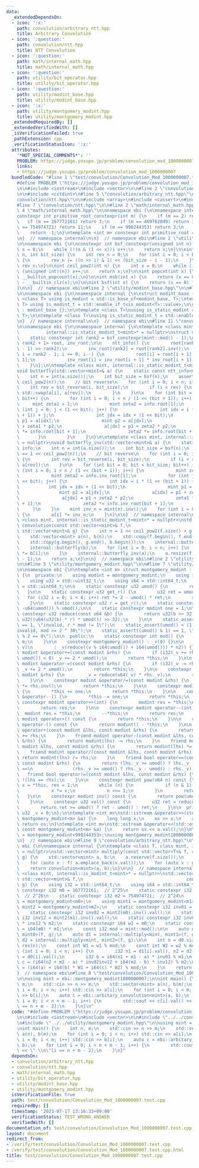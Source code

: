 ```yaml
---
data:
  _extendedDependsOn:
  - icon: ':x:'
    path: convolution/arbitrary_ntt.hpp
    title: Arbitrary Convolution
  - icon: ':question:'
    path: convolution/ntt.hpp
    title: NTT Convolution
  - icon: ':question:'
    path: math/internal_math.hpp
    title: math/internal_math.hpp
  - icon: ':question:'
    path: utility/bit_operator.hpp
    title: utility/bit_operator.hpp
  - icon: ':question:'
    path: utility/modint_base.hpp
    title: utility/modint_base.hpp
  - icon: ':x:'
    path: utility/montgomery_modint.hpp
    title: utility/montgomery_modint.hpp
  _extendedRequiredBy: []
  _extendedVerifiedWith: []
  _isVerificationFailed: true
  _pathExtension: cpp
  _verificationStatusIcon: ':x:'
  attributes:
    '*NOT_SPECIAL_COMMENTS*': ''
    PROBLEM: https://judge.yosupo.jp/problem/convolution_mod_1000000007
    links:
    - https://judge.yosupo.jp/problem/convolution_mod_1000000007
  bundledCode: "#line 1 \"test/convolution/Convolution_Mod_1000000007.test.cpp\"\n\
    #define PROBLEM \"https://judge.yosupo.jp/problem/convolution_mod_1000000007\"\
    \n\n#include <iostream>\n#include <vector>\n\n#line 2 \"convolution/arbitrary_ntt.hpp\"\
    \n\n#include <cstdint>\n#line 5 \"convolution/arbitrary_ntt.hpp\"\n\n#line 2 \"\
    convolution/ntt.hpp\"\n\n#include <array>\n#include <cassert>\n#include <type_traits>\n\
    #line 7 \"convolution/ntt.hpp\"\n\n#line 2 \"math/internal_math.hpp\"\n\n#line\
    \ 4 \"math/internal_math.hpp\"\n\nnamespace ebi {\n\nnamespace internal {\n\n\
    constexpr int primitive_root_constexpr(int m) {\n    if (m == 2) return 1;\n \
    \   if (m == 167772161) return 3;\n    if (m == 469762049) return 3;\n    if (m\
    \ == 754974721) return 11;\n    if (m == 998244353) return 3;\n    assert(0);\n\
    \    return -1;\n}\ntemplate <int m> constexpr int primitive_root = primitive_root_constexpr(m);\n\
    \n}  // namespace internal\n\n}  // namespace ebi\n#line 2 \"utility/bit_operator.hpp\"\
    \n\nnamespace ebi {\n\nconstexpr int bsf_constexpr(unsigned int n) {\n    int\
    \ x = 0;\n    while (!(n & (1 << x))) x++;\n    return x;\n}\n\nint bit_reverse(int\
    \ n, int bit_size) {\n    int rev_n = 0;\n    for (int i = 0; i < bit_size; i++)\
    \ {\n        rev_n |= ((n >> i) & 1) << (bit_size - i - 1);\n    }\n    return\
    \ rev_n;\n}\n\nint ceil_pow2(int n) {\n    int x = 0;\n    while ((1U << x) <\
    \ (unsigned int)(n)) x++;\n    return x;\n}\n\nint popcnt(int x) {\n    return\
    \ __builtin_popcount(x);\n}\n\nint msb(int x) {\n    return (x == 0) ? -1 : 31\
    \ - __builtin_clz(x);\n}\n\nint bsf(int x) {\n    return (x == 0) ? -1 : __builtin_ctz(x);\n\
    }\n\n}  // namespace ebi\n#line 2 \"utility/modint_base.hpp\"\n\n#line 4 \"utility/modint_base.hpp\"\
    \n\nnamespace ebi {\n\nnamespace internal {\n\nstruct modint_base {};\n\ntemplate\
    \ <class T> using is_modint = std::is_base_of<modint_base, T>;\ntemplate <class\
    \ T> using is_modint_t = std::enable_if_t<is_modint<T>::value>;\n\nstruct static_modint_base\
    \ : modint_base {};\n\ntemplate <class T>\nusing is_static_modint = std::is_base_of<internal::static_modint_base,\
    \ T>;\n\ntemplate <class T>\nusing is_static_modint_t = std::enable_if_t<is_static_modint<T>::value>;\n\
    \n}  // namespace internal\n\n}  // namespace ebi\n#line 11 \"convolution/ntt.hpp\"\
    \n\nnamespace ebi {\n\nnamespace internal {\n\ntemplate <class mint, int g = internal::primitive_root<mint::mod()>,\n\
    \          internal::is_static_modint_t<mint>* = nullptr>\nstruct ntt_info {\n\
    \    static constexpr int rank2 = bsf_constexpr(mint::mod() - 1);\n\n    std::array<mint,\
    \ rank2 + 1> root, inv_root;\n\n    ntt_info() {\n        root[rank2] = mint(g).pow((mint::mod()\
    \ - 1) >> rank2);\n        inv_root[rank2] = root[rank2].inv();\n        for (int\
    \ i = rank2 - 1; i >= 0; i--) {\n            root[i] = root[i + 1] * root[i +\
    \ 1];\n            inv_root[i] = inv_root[i + 1] * inv_root[i + 1];\n        }\n\
    \    }\n};\n\ntemplate <class mint, internal::is_static_modint_t<mint>* = nullptr>\n\
    void butterfly(std::vector<mint>& a) {\n    static const ntt_info<mint> info;\n\
    \    int n = int(a.size());\n    int bit_size = bsf(n);\n    assert(n == 1 <<\
    \ ceil_pow2(n));\n    // bit reverse\n    for (int i = 0; i < n; i++) {\n    \
    \    int rev = bit_reverse(i, bit_size);\n        if (i < rev) {\n           \
    \ std::swap(a[i], a[rev]);\n        }\n    }\n\n    for (int bit = 0; bit < bit_size;\
    \ bit++) {\n        for (int i = 0; i < n / (1 << (bit + 1)); i++) {\n       \
    \     mint zeta1 = 1;\n            mint zeta2 = info.root[1];\n            for\
    \ (int j = 0; j < (1 << bit); j++) {\n                int idx = i * (1 << (bit\
    \ + 1)) + j;\n                int jdx = idx + (1 << bit);\n                mint\
    \ p1 = a[idx];\n                mint p2 = a[jdx];\n                a[idx] = p1\
    \ + zeta1 * p2;\n                a[jdx] = p1 + zeta2 * p2;\n                zeta1\
    \ *= info.root[bit + 1];\n                zeta2 *= info.root[bit + 1];\n     \
    \       }\n        }\n    }\n}\n\ntemplate <class mint, internal::is_static_modint_t<mint>*\
    \ = nullptr>\nvoid butterfly_inv(std::vector<mint>& a) {\n    static const ntt_info<mint>\
    \ info;\n    int n = int(a.size());\n    int bit_size = bsf(n);\n    assert(n\
    \ == 1 << ceil_pow2(n));\n    // bit reverse\n    for (int i = 0; i < n; i++)\
    \ {\n        int rev = bit_reverse(i, bit_size);\n        if (i < rev) std::swap(a[i],\
    \ a[rev]);\n    }\n\n    for (int bit = 0; bit < bit_size; bit++) {\n        for\
    \ (int i = 0; i < n / (1 << (bit + 1)); i++) {\n            mint zeta1 = 1;\n\
    \            mint zeta2 = info.inv_root[1];\n            for (int j = 0; j < (1\
    \ << bit); j++) {\n                int idx = i * (1 << (bit + 1)) + j;\n     \
    \           int jdx = idx + (1 << bit);\n                mint p1 = a[idx];\n \
    \               mint p2 = a[jdx];\n                a[idx] = p1 + zeta1 * p2;\n\
    \                a[jdx] = p1 + zeta2 * p2;\n                zeta1 *= info.inv_root[bit\
    \ + 1];\n                zeta2 *= info.inv_root[bit + 1];\n            }\n   \
    \     }\n    }\n    mint inv_n = mint(n).inv();\n    for (int i = 0; i < n; i++)\
    \ {\n        a[i] *= inv_n;\n    }\n}\n\n}  // namespace internal\n\ntemplate\
    \ <class mint, internal::is_static_modint_t<mint>* = nullptr>\nstd::vector<mint>\
    \ convolution(const std::vector<mint>& f,\n                              const\
    \ std::vector<mint>& g) {\n    int n = 1 << ceil_pow2(f.size() + g.size() - 1);\n\
    \    std::vector<mint> a(n), b(n);\n    std::copy(f.begin(), f.end(), a.begin());\n\
    \    std::copy(g.begin(), g.end(), b.begin());\n    internal::butterfly(a);\n\
    \    internal::butterfly(b);\n    for (int i = 0; i < n; i++) {\n        a[i]\
    \ *= b[i];\n    }\n    internal::butterfly_inv(a);\n    a.resize(f.size() + g.size()\
    \ - 1);\n    return a;\n}\n\n}  // namespace ebi\n#line 2 \"utility/montgomery_modint.hpp\"\
    \n\n#line 5 \"utility/montgomery_modint.hpp\"\n\n#line 7 \"utility/montgomery_modint.hpp\"\
    \n\nnamespace ebi {\n\ntemplate <int m> struct montgomery_modint : internal::static_modint_base\
    \ {\n  private:\n    using modint = montgomery_modint;\n    using i32 = std::int32_t;\n\
    \    using u32 = std::uint32_t;\n    using i64 = std::int64_t;\n    using u64\
    \ = std::uint64_t;\n\n    static constexpr u32 umod() {\n        return m;\n \
    \   }\n\n    static constexpr u32 get_r() {\n        u32 ret = umod();\n     \
    \   for (i32 i = 0; i < 4; i++) ret *= 2 - umod() * ret;\n        return ret;\n\
    \    }\n\n    static constexpr u32 r = get_r();\n    static constexpr u32 n2 =\
    \ -u64(umod()) % umod();\n\n    static constexpr modint one = 1;\n\n    static\
    \ constexpr u32 reduce(const u64 &b) {\n        return u32(b >> 32) + umod() -\
    \ u32((u64(u32(b) * r) * umod()) >> 32);\n    }\n\n    static_assert(r * umod()\
    \ == 1, \"invalid, r * mod != 1\");\n    static_assert(umod() < (1 << 30), \"\
    invalid, mod >= 2 ^ 30\");\n    static_assert((umod() & 1) == 1, \"invalid, mod\
    \ % 2 == 0\");\n\n  public:\n    static constexpr int mod() {\n        return\
    \ m;\n    }\n\n    constexpr montgomery_modint() : _v(0) {}\n\n    constexpr montgomery_modint(i64\
    \ v)\n        : _v(reduce((v % i64(umod()) + i64(umod())) * n2)) {}\n\n    constexpr\
    \ modint &operator+=(const modint &rhs) {\n        if (i32(_v += rhs._v - 2 *\
    \ umod()) < 0) _v += 2 * umod();\n        return *this;\n    }\n\n    constexpr\
    \ modint &operator-=(const modint &rhs) {\n        if (i32(_v -= rhs._v) < 0)\
    \ _v += 2 * umod();\n        return *this;\n    }\n\n    constexpr modint &operator*=(const\
    \ modint &rhs) {\n        _v = reduce(u64(_v) * rhs._v);\n        return *this;\n\
    \    }\n\n    constexpr modint &operator/=(const modint &rhs) {\n        *this\
    \ *= rhs.inv();\n        return *this;\n    }\n\n    constexpr modint &operator++()\
    \ {\n        *this += one;\n        return *this;\n    }\n\n    constexpr modint\
    \ &operator--() {\n        *this -= one;\n        return *this;\n    }\n\n   \
    \ constexpr modint operator++(int) {\n        modint res = *this;\n        ++*this;\n\
    \        return res;\n    }\n\n    constexpr modint operator--(int) {\n      \
    \  modint res = *this;\n        --*this;\n        return res;\n    }\n\n    constexpr\
    \ modint operator+() const {\n        return *this;\n    }\n\n    constexpr modint\
    \ operator-() const {\n        return modint() - *this;\n    }\n\n    friend modint\
    \ operator+(const modint &lhs, const modint &rhs) {\n        return modint(lhs)\
    \ += rhs;\n    }\n    friend modint operator-(const modint &lhs, const modint\
    \ &rhs) {\n        return modint(lhs) -= rhs;\n    }\n    friend modint operator*(const\
    \ modint &lhs, const modint &rhs) {\n        return modint(lhs) *= rhs;\n    }\n\
    \    friend modint operator/(const modint &lhs, const modint &rhs) {\n       \
    \ return modint(lhs) /= rhs;\n    }\n    friend bool operator==(const modint &lhs,\
    \ const modint &rhs) {\n        return (lhs._v >= umod() ? lhs._v - umod() : lhs._v)\
    \ ==\n               (rhs._v >= umod() ? rhs._v - umod() : rhs._v);\n    }\n \
    \   friend bool operator!=(const modint &lhs, const modint &rhs) {\n        return\
    \ !(lhs == rhs);\n    }\n\n    constexpr modint pow(u64 n) const {\n        modint\
    \ x = *this, res = 1;\n        while (n) {\n            if (n & 1) res *= x;\n\
    \            x *= x;\n            n >>= 1;\n        }\n        return res;\n \
    \   }\n\n    constexpr modint inv() const {\n        return pow(umod() - 2);\n\
    \    }\n\n    constexpr u32 val() const {\n        u32 ret = reduce(i64(_v));\n\
    \        return ret >= umod() ? ret - umod() : ret;\n    }\n\n  private:\n   \
    \ u32 _v = 0;\n};\n\ntemplate <int m>\nstd::istream &operator>>(std::istream &os,\
    \ montgomery_modint<m> &a) {\n    long long x;\n    os >> x;\n    a = x;\n   \
    \ return os;\n}\ntemplate <int m>\nstd::ostream &operator<<(std::ostream &os,\
    \ const montgomery_modint<m> &a) {\n    return os << a.val();\n}\n\nusing montgomery_modint998244353\
    \ = montgomery_modint<998244353>;\nusing montgomery_modint1000000007 = montgomery_modint<1'000'000'007>;\n\
    \n}  // namespace ebi\n#line 9 \"convolution/arbitrary_ntt.hpp\"\n\nnamespace\
    \ ebi {\n\nnamespace internal {\n\ntemplate <class T, class mint, internal::is_static_modint_t<mint>*\
    \ = nullptr>\nstd::vector<mint> multiply(const std::vector<T>& f, const std::vector<T>&\
    \ g) {\n    std::vector<mint> a, b;\n    a.reserve(f.size());\n    b.reserve(g.size());\n\
    \    for (auto x : f) a.emplace_back(x.val());\n    for (auto x : g) b.emplace_back(x.val());\n\
    \    return convolution<mint>(a, b);\n}\n\n}  // namespace internal\n\ntemplate\
    \ <class mint, internal::is_modint_t<mint>* = nullptr>\nstd::vector<mint> arbitary_convolution(const\
    \ std::vector<mint>& f,\n                                       const std::vector<mint>&\
    \ g) {\n    using i32 = std::int64_t;\n    using i64 = std::int64_t;\n    static\
    \ constexpr i32 m0 = 167772161;  // 2^25\n    static constexpr i32 m1 = 469762049;\
    \  // 2^26\n    static constexpr i32 m2 = 754974721;  // 2^24\n    using mint0\
    \ = montgomery_modint<m0>;\n    using mint1 = montgomery_modint<m1>;\n    using\
    \ mint2 = montgomery_modint<m2>;\n    static constexpr i32 inv01 = mint1(m0).inv().val();\n\
    \    static constexpr i32 inv02 = mint2(m0).inv().val();\n    static constexpr\
    \ i32 inv12 = mint2(m1).inv().val();\n    static constexpr i32 inv02inv12 = i64(inv02)\
    \ * inv12 % m2;\n    static constexpr i64 w1 = m0;\n    static constexpr i64 w2\
    \ = i64(m0) * m1;\n\n    const i32 mod = mint::mod();\n\n    auto d0 = internal::multiply<mint,\
    \ mint0>(f, g);\n    auto d1 = internal::multiply<mint, mint1>(f, g);\n    auto\
    \ d2 = internal::multiply<mint, mint2>(f, g);\n\n    int n = d0.size();\n    std::vector<mint>\
    \ res(n);\n    const int W1 = w1 % mod;\n    const int W2 = w2 % mod;\n\n    for\
    \ (int i = 0; i < n; i++) {\n        i32 n1 = d1[i].val(), n2 = d2[i].val(), a\
    \ = d0[i].val();\n        i32 b = i64(n1 + m1 - a) * inv01 % m1;\n        i32\
    \ c = (i64(n2 + m2 - a) * inv02inv12 + i64(m2 - b) * inv12) % m2;\n        res[i]\
    \ = (i64(a) + i64(b) * W1 + i64(c) * W2) % mod;\n    }\n    return res;\n}\n\n\
    }  // namespace ebi\n#line 8 \"test/convolution/Convolution_Mod_1000000007.test.cpp\"\
    \n\nusing mint = ebi::montgomery_modint1000000007;\n\nint main() {\n    int n,\
    \ m;\n    std::cin >> n >> m;\n    std::vector<mint> a(n), b(m);\n    for (int\
    \ i = 0; i < n; i++) std::cin >> a[i];\n    for (int i = 0; i < m; i++) std::cin\
    \ >> b[i];\n    auto c = ebi::arbitary_convolution<mint>(a, b);\n    for (int\
    \ i = 0; i < n + m - 1; i++) {\n        std::cout << c[i].val() << \" \\n\"[i\
    \ == n + m - 2];\n    }\n}\n"
  code: "#define PROBLEM \"https://judge.yosupo.jp/problem/convolution_mod_1000000007\"\
    \n\n#include <iostream>\n#include <vector>\n\n#include \"../../convolution/arbitrary_ntt.hpp\"\
    \n#include \"../../utility/montgomery_modint.hpp\"\n\nusing mint = ebi::montgomery_modint1000000007;\n\
    \nint main() {\n    int n, m;\n    std::cin >> n >> m;\n    std::vector<mint>\
    \ a(n), b(m);\n    for (int i = 0; i < n; i++) std::cin >> a[i];\n    for (int\
    \ i = 0; i < m; i++) std::cin >> b[i];\n    auto c = ebi::arbitary_convolution<mint>(a,\
    \ b);\n    for (int i = 0; i < n + m - 1; i++) {\n        std::cout << c[i].val()\
    \ << \" \\n\"[i == n + m - 2];\n    }\n}"
  dependsOn:
  - convolution/arbitrary_ntt.hpp
  - convolution/ntt.hpp
  - math/internal_math.hpp
  - utility/bit_operator.hpp
  - utility/modint_base.hpp
  - utility/montgomery_modint.hpp
  isVerificationFile: true
  path: test/convolution/Convolution_Mod_1000000007.test.cpp
  requiredBy: []
  timestamp: '2023-07-17 13:16:33+09:00'
  verificationStatus: TEST_WRONG_ANSWER
  verifiedWith: []
documentation_of: test/convolution/Convolution_Mod_1000000007.test.cpp
layout: document
redirect_from:
- /verify/test/convolution/Convolution_Mod_1000000007.test.cpp
- /verify/test/convolution/Convolution_Mod_1000000007.test.cpp.html
title: test/convolution/Convolution_Mod_1000000007.test.cpp
---
```

